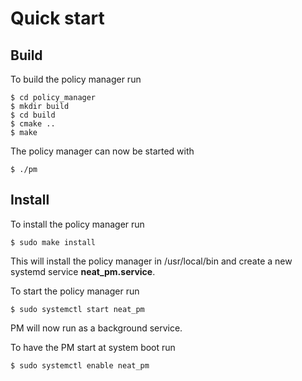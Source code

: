 
# Quick start

## Build

To build the policy manager run

```
$ cd policy_manager
$ mkdir build
$ cd build
$ cmake ..
$ make
```

The policy manager can now be started with

```
$ ./pm
```

## Install

To install the policy manager run

```
$ sudo make install
```

This will install the policy manager in /usr/local/bin and create a new systemd service **neat_pm.service**.

To start the policy manager run

```
$ sudo systemctl start neat_pm
```

PM will now run as a background service.

To have the PM start at system boot run

```
$ sudo systemctl enable neat_pm
```
